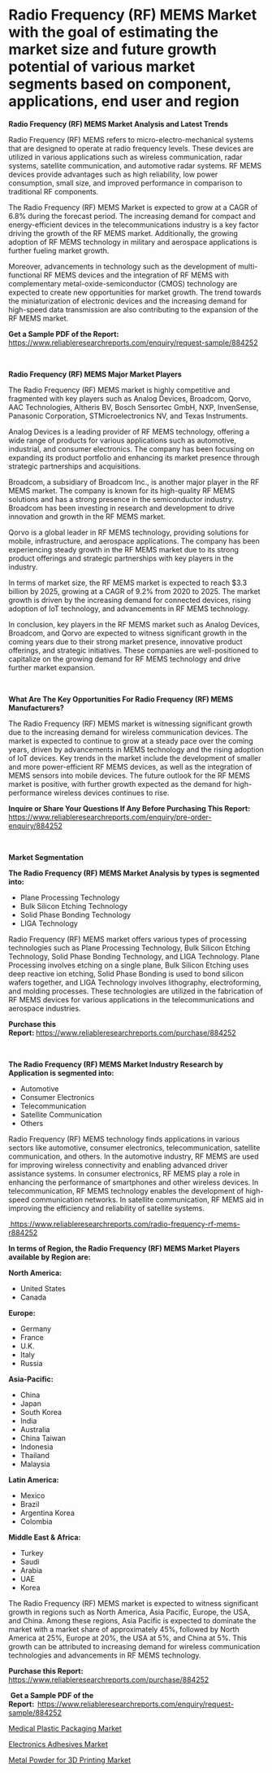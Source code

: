 <p><h1>Radio Frequency (RF) MEMS Market with the goal of estimating the market size and future growth potential of various market segments based on component, applications, end user and region</h1></p><p><strong>Radio Frequency (RF) MEMS Market Analysis and Latest Trends</strong></p>
<p><p>Radio Frequency (RF) MEMS refers to micro-electro-mechanical systems that are designed to operate at radio frequency levels. These devices are utilized in various applications such as wireless communication, radar systems, satellite communication, and automotive radar systems. RF MEMS devices provide advantages such as high reliability, low power consumption, small size, and improved performance in comparison to traditional RF components.</p><p>The Radio Frequency (RF) MEMS Market is expected to grow at a CAGR of 6.8% during the forecast period. The increasing demand for compact and energy-efficient devices in the telecommunications industry is a key factor driving the growth of the RF MEMS market. Additionally, the growing adoption of RF MEMS technology in military and aerospace applications is further fueling market growth.</p><p>Moreover, advancements in technology such as the development of multi-functional RF MEMS devices and the integration of RF MEMS with complementary metal-oxide-semiconductor (CMOS) technology are expected to create new opportunities for market growth. The trend towards the miniaturization of electronic devices and the increasing demand for high-speed data transmission are also contributing to the expansion of the RF MEMS market.</p></p>
<p><strong>Get a Sample PDF of the Report:&nbsp;</strong> <a href="https://www.reliableresearchreports.com/enquiry/request-sample/884252">https://www.reliableresearchreports.com/enquiry/request-sample/884252</a></p>
<p>&nbsp;</p>
<p><strong>Radio Frequency (RF) MEMS Major Market Players</strong></p>
<p><p>The Radio Frequency (RF) MEMS market is highly competitive and fragmented with key players such as Analog Devices, Broadcom, Qorvo, AAC Technologies, Altheris BV, Bosch Sensortec GmbH, NXP, InvenSense, Panasonic Corporation, STMicroelectronics NV, and Texas Instruments.</p><p>Analog Devices is a leading provider of RF MEMS technology, offering a wide range of products for various applications such as automotive, industrial, and consumer electronics. The company has been focusing on expanding its product portfolio and enhancing its market presence through strategic partnerships and acquisitions.</p><p>Broadcom, a subsidiary of Broadcom Inc., is another major player in the RF MEMS market. The company is known for its high-quality RF MEMS solutions and has a strong presence in the semiconductor industry. Broadcom has been investing in research and development to drive innovation and growth in the RF MEMS market.</p><p>Qorvo is a global leader in RF MEMS technology, providing solutions for mobile, infrastructure, and aerospace applications. The company has been experiencing steady growth in the RF MEMS market due to its strong product offerings and strategic partnerships with key players in the industry.</p><p>In terms of market size, the RF MEMS market is expected to reach $3.3 billion by 2025, growing at a CAGR of 9.2% from 2020 to 2025. The market growth is driven by the increasing demand for connected devices, rising adoption of IoT technology, and advancements in RF MEMS technology.</p><p>In conclusion, key players in the RF MEMS market such as Analog Devices, Broadcom, and Qorvo are expected to witness significant growth in the coming years due to their strong market presence, innovative product offerings, and strategic initiatives. These companies are well-positioned to capitalize on the growing demand for RF MEMS technology and drive further market expansion.</p></p>
<p>&nbsp;</p>
<p><strong>What Are The Key Opportunities For Radio Frequency (RF) MEMS Manufacturers?</strong></p>
<p><p>The Radio Frequency (RF) MEMS market is witnessing significant growth due to the increasing demand for wireless communication devices. The market is expected to continue to grow at a steady pace over the coming years, driven by advancements in MEMS technology and the rising adoption of IoT devices. Key trends in the market include the development of smaller and more power-efficient RF MEMS devices, as well as the integration of MEMS sensors into mobile devices. The future outlook for the RF MEMS market is positive, with further growth expected as the demand for high-performance wireless devices continues to rise.</p></p>
<p><strong>Inquire or Share Your Questions If Any Before Purchasing This Report:</strong> <a href="https://www.reliableresearchreports.com/enquiry/pre-order-enquiry/884252">https://www.reliableresearchreports.com/enquiry/pre-order-enquiry/884252</a></p>
<p>&nbsp;</p>
<p><strong>Market Segmentation</strong></p>
<p><strong>The Radio Frequency (RF) MEMS Market Analysis by types is segmented into:</strong></p>
<p><ul><li>Plane Processing Technology</li><li>Bulk Silicon Etching Technology</li><li>Solid Phase Bonding Technology</li><li>LIGA Technology</li></ul></p>
<p><p>Radio Frequency (RF) MEMS market offers various types of processing technologies such as Plane Processing Technology, Bulk Silicon Etching Technology, Solid Phase Bonding Technology, and LIGA Technology. Plane Processing involves etching on a single plane, Bulk Silicon Etching uses deep reactive ion etching, Solid Phase Bonding is used to bond silicon wafers together, and LIGA Technology involves lithography, electroforming, and molding processes. These technologies are utilized in the fabrication of RF MEMS devices for various applications in the telecommunications and aerospace industries.</p></p>
<p><strong>Purchase this Report:&nbsp;</strong><a href="https://www.reliableresearchreports.com/purchase/884252">https://www.reliableresearchreports.com/purchase/884252</a></p>
<p>&nbsp;</p>
<p><strong>The Radio Frequency (RF) MEMS Market Industry Research by Application is segmented into:</strong></p>
<p><ul><li>Automotive</li><li>Consumer Electronics</li><li>Telecommunication</li><li>Satellite Communication</li><li>Others</li></ul></p>
<p><p>Radio Frequency (RF) MEMS technology finds applications in various sectors like automotive, consumer electronics, telecommunication, satellite communication, and others. In the automotive industry, RF MEMS are used for improving wireless connectivity and enabling advanced driver assistance systems. In consumer electronics, RF MEMS play a role in enhancing the performance of smartphones and other wireless devices. In telecommunication, RF MEMS technology enables the development of high-speed communication networks. In satellite communication, RF MEMS aid in improving the efficiency and reliability of satellite systems.</p></p>
<p><a href="https://www.reliableresearchreports.com/radio-frequency-rf-mems-r884252">&nbsp;https://www.reliableresearchreports.com/radio-frequency-rf-mems-r884252</a></p>
<p><strong>In terms of Region, the Radio Frequency (RF) MEMS Market Players available by Region are:</strong></p>
<p>
    <p> <strong> North America: </strong>
        <ul>
            <li>United States</li>
            <li>Canada</li>
        </ul>
        </p> 
    <p> <strong> Europe: </strong>
        <ul>
            <li>Germany</li>
            <li>France</li>
            <li>U.K.</li>
            <li>Italy</li>
            <li>Russia</li>
        </ul>
        </p> 
    <p> <strong> Asia-Pacific: </strong>
        <ul>
            <li>China</li>
            <li>Japan</li>
            <li>South Korea</li>
            <li>India</li>
            <li>Australia</li>
            <li>China Taiwan</li>
            <li>Indonesia</li>
            <li>Thailand</li>
            <li>Malaysia</li>
        </ul>
        </p> 
    <p> <strong> Latin America: </strong>
        <ul>
            <li>Mexico</li>
            <li>Brazil</li>
            <li>Argentina Korea</li>
            <li>Colombia</li>
        </ul>
        </p> 
    <p> <strong> Middle East & Africa: </strong>
        <ul>
            <li>Turkey</li>
            <li>Saudi</li>
            <li>Arabia</li>
            <li>UAE</li>
            <li>Korea</li>
        </ul>
    </p>
    </p>
<p><p>The Radio Frequency (RF) MEMS market is expected to witness significant growth in regions such as North America, Asia Pacific, Europe, the USA, and China. Among these regions, Asia Pacific is expected to dominate the market with a market share of approximately 45%, followed by North America at 25%, Europe at 20%, the USA at 5%, and China at 5%. This growth can be attributed to increasing demand for wireless communication technologies and advancements in RF MEMS technology.</p></p>
<p><strong>Purchase this Report: </strong><a href="https://www.reliableresearchreports.com/purchase/884252">https://www.reliableresearchreports.com/purchase/884252</a></p>
<p>&nbsp;<strong>Get a Sample PDF of the Report:&nbsp;&nbsp;</strong><a href="https://www.reliableresearchreports.com/enquiry/request-sample/884252">https://www.reliableresearchreports.com/enquiry/request-sample/884252</a></p>
<p><strong></strong></p>
<p><p><a href="https://issuu.com/reportprime-2/docs/medical-plastic-packaging-market-size-2030.pptx">Medical Plastic Packaging Market</a></p><p><a href="https://issuu.com/reportprime-2/docs/electronics-adhesives-market-size-2030.pptx">Electronics Adhesives Market</a></p><p><a href="https://issuu.com/reportprime-2/docs/metal-powder-for-3d-printing-market-size-2030.pptx">Metal Powder for 3D Printing Market</a></p></p>